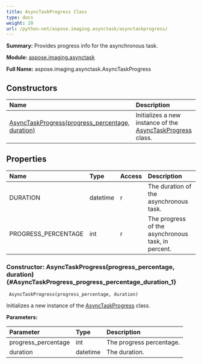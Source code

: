 ```yaml
---
title: AsyncTaskProgress Class
type: docs
weight: 20
url: /python-net/aspose.imaging.asynctask/asynctaskprogress/
---
```


**Summary:** Provides progress info for the asynchronous task.

**Module:** [aspose.imaging.asynctask](/imaging/python-net/aspose.imaging.asynctask/)

**Full Name:** aspose.imaging.asynctask.AsyncTaskProgress

## **Constructors**
| **Name** | **Description** |
| :- | :- |
| [AsyncTaskProgress(progress_percentage, duration)](#AsyncTaskProgress_progress_percentage_duration_1) | Initializes a new instance of the [AsyncTaskProgress](/imaging/python-net/aspose.imaging.asynctask/asynctaskprogress/) class. |
## **Properties**
| **Name** | **Type** | **Access** | **Description** |
| :- | :- | :- | :- |
| DURATION | datetime | r | The duration of the asynchronous task. |
| PROGRESS_PERCENTAGE | int | r | The progress of the asynchronous task, in percent. |


### Constructor: AsyncTaskProgress(progress_percentage, duration) {#AsyncTaskProgress_progress_percentage_duration_1}


```
 AsyncTaskProgress(progress_percentage, duration) 
```

Initializes a new instance of the [AsyncTaskProgress](/imaging/python-net/aspose.imaging.asynctask/asynctaskprogress/) class.

**Parameters:**

| Parameter | Type | Description |
| :- | :- | :- |
| progress_percentage | int | The progress percentage. |
| duration | datetime | The duration. |

